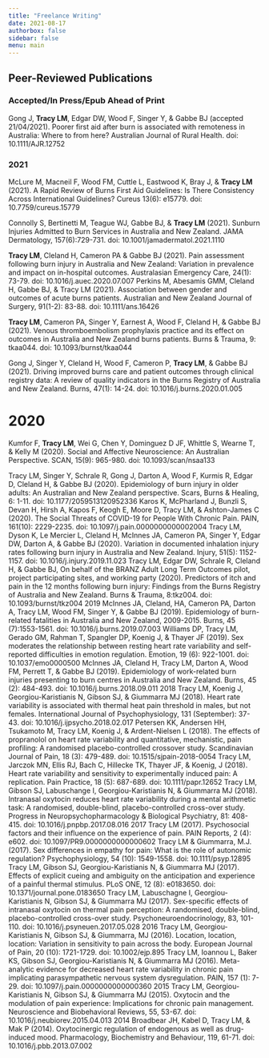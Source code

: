 ```yaml
---
title: "Freelance Writing"
date: 2021-08-17
authorbox: false
sidebar: false
menu: main
---
```


## Peer-Reviewed Publications

### Accepted/In Press/Epub Ahead of Print
Gong J, **Tracy LM**, Edgar DW, Wood F, Singer Y, & Gabbe BJ (accepted 21/04/2021). Poorer first aid after burn is associated with remoteness in Australia: Where to from here? Australian Journal of Rural Health. doi: 10.1111/AJR.12752

### 2021
McLure M, Macneil F, Wood FM, Cuttle L, Eastwood K, Bray J, & **Tracy LM** (2021). A Rapid Review of Burns First Aid Guidelines: Is There Consistency Across International Guidelines? Cureus 13(6): e15779. doi: 10.7759/cureus.15779

Connolly S, Bertinetti M, Teague WJ, Gabbe BJ, & **Tracy LM** (2021). Sunburn Injuries Admitted to Burn Services in Australia and New Zealand. JAMA Dermatology, 157(6):729-731. doi: 10.1001/jamadermatol.2021.1110

**Tracy LM**, Cleland H, Cameron PA & Gabbe BJ (2021). Pain assessment following burn injury in Australia and New Zealand: Variation in prevalence and impact on in-hospital outcomes. Australasian Emergency Care, 24(1): 73-79. doi: 10.1016/j.auec.2020.07.007
Perkins M, Abesamis GMM, Cleland H, Gabbe BJ, & Tracy LM (2021). Association between gender and outcomes of acute burns patients. Australian and New Zealand Journal of Surgery, 91(1-2): 83-88. doi: 10.1111/ans.16426

**Tracy LM**, Cameron PA, Singer Y, Earnest A, Wood F, Cleland H, & Gabbe BJ (2021). Venous thromboembolism prophylaxis practice and its effect on outcomes in Australia and New Zealand burns patients. Burns & Trauma, 9: tkaa044. doi: 10.1093/burnst/tkaa044

Gong J, Singer Y, Cleland H, Wood F, Cameron P, **Tracy LM**, & Gabbe BJ (2021). Driving improved burns care and patient outcomes through clinical registry data: A review of quality indicators in the Burns Registry of Australia and New Zealand. Burns, 47(1): 14-24. doi: 10.1016/j.burns.2020.01.005

# 2020
Kumfor F, **Tracy LM**, Wei G, Chen Y, Dominguez D JF, Whittle S, Wearne T, & Kelly M (2020). Social and Affective Neuroscience: An Australian Perspective. SCAN, 15(9): 965-980. doi: 10.1093/scan/nsaa133

Tracy LM, Singer Y, Schrale R, Gong J, Darton A, Wood F, Kurmis R, Edgar D, Cleland H, & Gabbe BJ (2020). Epidemiology of burn injury in older adults: An Australian and New Zealand perspective. Scars, Burns & Healing, 6: 1-11. doi: 10.1177/2059513120952336
Karos K, McPharland J, Bunzli S, Devan H, Hirsh A, Kapos F, Keogh E, Moore D, Tracy LM, & Ashton-James C (2020). The Social Threats of COVID-19 for People With Chronic Pain. PAIN, 161(10): 2229-2235. doi: 10.1097/j.pain.0000000000002004
Tracy LM, Dyson K, Le Mercier L, Cleland H, McInnes JA, Cameron PA, Singer Y, Edgar DW, Darton A, & Gabbe BJ (2020). Variation in documented inhalation injury rates following burn injury in Australia and New Zealand. Injury, 51(5): 1152-1157. doi: 10.1016/j.injury.2019.11.023
Tracy LM, Edgar DW, Schrale R, Cleland H, & Gabbe BJ, On behalf of the BRANZ Adult Long Term Outcomes pilot, project participating sites, and working party (2020). Predictors of itch and pain in the 12 months following burn injury: Findings from the Burns Registry of Australia and New Zealand. Burns & Trauma, 8:tkz004. doi: 10.1093/burnst/tkz004
2019
McInnes JA, Cleland, HA, Cameron PA, Darton A, Tracy LM, Wood FM, Singer Y, & Gabbe BJ (2019). Epidemiology of burn-related fatalities in Australia and New Zealand, 2009-2015. Burns, 45 (7):1553-1561. doi: 10.1016/j.burns.2019.07.003
Williams DP, Tracy LM, Gerado GM, Rahman T, Spangler DP, Koenig J, & Thayer JF (2019). Sex moderates the relationship between resting heart rate variability and self-reported difficulties in emotion regulation. Emotion, 19 (6): 922-1001. doi: 10.1037/emo0000500
McInnes JA, Cleland H, Tracy LM, Darton A, Wood FM, Perrett T, & Gabbe BJ (2019). Epidemiology of work-related burn injuries presenting to burn centres in Australia and New Zealand. Burns, 45 (2): 484-493. doi: 10.1016/j.burns.2018.09.011
2018
Tracy LM, Koenig J, Georgiou-Karistianis N, Gibson SJ, & Giummarra MJ (2018). Heart rate variability is associated with thermal heat pain threshold in males, but not females. International Journal of Psychophysiology, 131 (September): 37-43. doi: 10.1016/j.ijpsycho.2018.02.017
Petersen KK, Andersen HH, Tsukamoto M, Tracy LM, Koenig J, & Ardent-Nielsen L (2018). The effects of propranolol on heart rate variability and quantitative, mechanistic, pain profiling: A randomised placebo-controlled crossover study. Scandinavian Journal of Pain, 18 (3): 479-489. doi: 10.1515/sjpain-2018-0054
Tracy LM, Jarczok MN, Ellis RJ, Bach C, Hillecke TK, Thayer JF, & Koenig, J (2018). Heart rate variability and sensitivity to experimentally induced pain: A replication. Pain Practice, 18 (5): 687-689. doi: 10.1111/papr.12652
Tracy LM, Gibson SJ, Labuschange I, Georgiou-Karistianis N, & Giummarra MJ (2018). Intranasal oxytocin reduces heart rate variability during a mental arithmetic task: A randomised, double-blind, placebo-controlled cross-over study. Progress in Neuropsychopharmacology & Biological Psychiatry, 81: 408-415. doi: 10.1016/j.pnpbp.2017.08.016
2017
Tracy LM (2017). Psychosocial factors and their influence on the experience of pain. PAIN Reports, 2 (4): e602. doi: 10.1097/PR9.0000000000000602
Tracy LM & Giummarra, M.J. (2017). Sex differences in empathy for pain: What is the role of autonomic regulation? Psychophysiology, 54 (10): 1549-1558. doi: 10.1111/psyp.12895
Tracy LM, Gibson SJ, Georgiou-Karistianis N, & Giummarra MJ (2017). Effects of explicit cueing and ambiguity on the anticipation and experience of a painful thermal stimulus. PLoS ONE, 12 (8): e0183650. doi: 10.1371/journal.pone.0183650
Tracy LM, Labuschagne I, Georgiou-Karistianis N, Gibson SJ, & Giummarra MJ (2017). Sex-specific effects of intranasal oxytocin on thermal pain perception: A randomised, double-blind, placebo-controlled cross-over study. Psychoneuroendocrinology, 83, 101-110. doi: 10.1016/j.psyneuen.2017.05.028
2016
Tracy LM, Georgiou-Karistianis N, Gibson SJ, & Giummarra, MJ (2016).  Location, location, location: Variation in sensitivity to pain across the body. European Journal of Pain, 20 (10): 1721-1729. doi: 10.1002/ejp.895
Tracy LM, Ioannou L, Baker KS, Gibson SJ, Georgiou-Karistianis N, & Giummarra MJ (2016). Meta-analytic evidence for decreased heart rate variability in chronic pain implicating parasympathetic nervous system dysregulation. PAIN, 157 (1): 7-29. doi: 10.1097/j.pain.0000000000000360
2015
Tracy LM, Georgiou-Karistianis N, Gibson SJ, & Giummarra MJ (2015). Oxytocin and the modulation of pain experience: Implications for chronic pain management. Neuroscience and Biobehavioral Reviews, 55, 53-67. doi: 10.1016/j.neubiorev.2015.04.013
2014
Broadbear JH, Kabel D, Tracy LM, & Mak P (2014). Oxytocinergic regulation of endogenous as well as drug-induced mood. Pharmacology, Biochemistry and Behaviour, 119, 61-71. doi: 10.1016/j.pbb.2013.07.002

